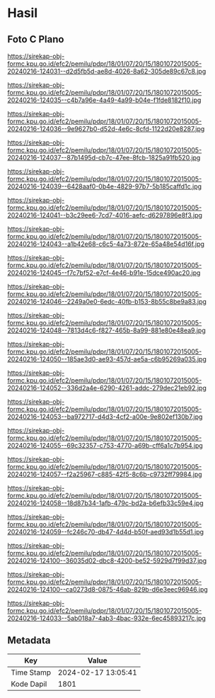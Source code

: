 # Hasil

## Foto C Plano

https://sirekap-obj-formc.kpu.go.id/efc2/pemilu/pdpr/18/01/07/20/15/1801072015005-20240216-124031--d2d5fb5d-ae8d-4026-8a62-305de89c67c8.jpg

https://sirekap-obj-formc.kpu.go.id/efc2/pemilu/pdpr/18/01/07/20/15/1801072015005-20240216-124035--c4b7a96e-4a49-4a99-b04e-f1fde8182f10.jpg

https://sirekap-obj-formc.kpu.go.id/efc2/pemilu/pdpr/18/01/07/20/15/1801072015005-20240216-124036--9e9627b0-d52d-4e6c-8cfd-1122d20e8287.jpg

https://sirekap-obj-formc.kpu.go.id/efc2/pemilu/pdpr/18/01/07/20/15/1801072015005-20240216-124037--87b1495d-cb7c-47ee-8fcb-1825a91fb520.jpg

https://sirekap-obj-formc.kpu.go.id/efc2/pemilu/pdpr/18/01/07/20/15/1801072015005-20240216-124039--6428aaf0-0b4e-4829-97b7-5b185caffd1c.jpg

https://sirekap-obj-formc.kpu.go.id/efc2/pemilu/pdpr/18/01/07/20/15/1801072015005-20240216-124041--b3c29ee6-7cd7-4016-aefc-d6297896e8f3.jpg

https://sirekap-obj-formc.kpu.go.id/efc2/pemilu/pdpr/18/01/07/20/15/1801072015005-20240216-124043--a1b42e68-c6c5-4a73-872e-65a48e54d16f.jpg

https://sirekap-obj-formc.kpu.go.id/efc2/pemilu/pdpr/18/01/07/20/15/1801072015005-20240216-124045--f7c7bf52-e7cf-4e46-b91e-15dce490ac20.jpg

https://sirekap-obj-formc.kpu.go.id/efc2/pemilu/pdpr/18/01/07/20/15/1801072015005-20240216-124046--2249a0e0-6edc-40fb-b153-8b55c8be9a83.jpg

https://sirekap-obj-formc.kpu.go.id/efc2/pemilu/pdpr/18/01/07/20/15/1801072015005-20240216-124048--7813d4c6-f827-465b-8a99-881e80e48ea9.jpg

https://sirekap-obj-formc.kpu.go.id/efc2/pemilu/pdpr/18/01/07/20/15/1801072015005-20240216-124050--185ae3d0-ae93-457d-ae5a-c6b95269a035.jpg

https://sirekap-obj-formc.kpu.go.id/efc2/pemilu/pdpr/18/01/07/20/15/1801072015005-20240216-124052--336d2a4e-6290-4261-addc-279dec21eb92.jpg

https://sirekap-obj-formc.kpu.go.id/efc2/pemilu/pdpr/18/01/07/20/15/1801072015005-20240216-124053--ba972717-d4d3-4cf2-a00e-9e802ef130b7.jpg

https://sirekap-obj-formc.kpu.go.id/efc2/pemilu/pdpr/18/01/07/20/15/1801072015005-20240216-124055--69c32357-c753-4770-a69b-cff6a1c7b954.jpg

https://sirekap-obj-formc.kpu.go.id/efc2/pemilu/pdpr/18/01/07/20/15/1801072015005-20240216-124057--f2a25967-c885-42f5-8c6b-c9732ff79984.jpg

https://sirekap-obj-formc.kpu.go.id/efc2/pemilu/pdpr/18/01/07/20/15/1801072015005-20240216-124058--18d87b34-1afb-479c-bd2a-b6efb33c59e4.jpg

https://sirekap-obj-formc.kpu.go.id/efc2/pemilu/pdpr/18/01/07/20/15/1801072015005-20240216-124059--fc246c70-db47-4d4d-b50f-aed93d1b55d1.jpg

https://sirekap-obj-formc.kpu.go.id/efc2/pemilu/pdpr/18/01/07/20/15/1801072015005-20240216-124100--36035d02-dbc8-4200-be52-5929d7f99d37.jpg

https://sirekap-obj-formc.kpu.go.id/efc2/pemilu/pdpr/18/01/07/20/15/1801072015005-20240216-124100--ca0273d8-0875-46ab-829b-d6e3eec96946.jpg

https://sirekap-obj-formc.kpu.go.id/efc2/pemilu/pdpr/18/01/07/20/15/1801072015005-20240216-124033--5ab018a7-4ab3-4bac-932e-6ec45893217c.jpg


## Metadata

| Key        | Value               |
| ---------- | ------------------- |
| Time Stamp | 2024-02-17 13:05:41 |
| Kode Dapil | 1801                |



